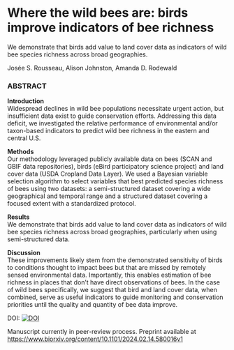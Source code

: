 # **Where the wild bees are: birds improve indicators of bee richness**
We demonstrate that birds add value to land cover data as indicators of wild bee species richness across broad geographies.

Josée S. Rousseau, Alison Johnston, Amanda D. Rodewald

### ABSTRACT

**Introduction**   
Widespread declines in wild bee populations necessitate urgent action, but insufficient data exist to guide conservation efforts. Addressing this data deficit, we investigated the relative performance of environmental and/or taxon-based indicators to predict wild bee richness in the eastern and central U.S.

**Methods**  
Our methodology leveraged publicly available data on bees (SCAN and GBIF data repositories), birds (eBird participatory science project) and land cover data (USDA Cropland Data Layer). We used a Bayesian variable selection algorithm to select variables that best predicted species richness of bees using two datasets: a semi-structured dataset covering a wide geographical and temporal range and a structured dataset covering a focused extent with a standardized protocol. 

**Results**    
We demonstrate that birds add value to land cover data as indicators of wild bee species richness across broad geographies, particularly when using semi-structured data.  

**Discussion**    
These improvements likely stem from the demonstrated sensitivity of birds to conditions thought to impact bees but that are missed by remotely sensed environmental data. Importantly, this enables estimation of bee richness in places that don’t have direct observations of bees. In the case of wild bees specifically, we suggest that bird and land cover data, when combined, serve as useful indicators to guide monitoring and conservation priorities until the quality and quantity of bee data improve.


 DOI: [![DOI](https://zenodo.org/badge/DOI/10.5281/zenodo.14705885.svg)](https://doi.org/10.5281/zenodo.14705885)

Manuscript currently in peer-review process. Preprint available at https://www.biorxiv.org/content/10.1101/2024.02.14.580016v1
